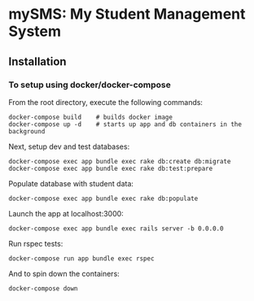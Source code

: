 # mySMS: My Student Management System


## Installation

### To setup using docker/docker-compose

From the root directory, execute the following commands:

```
docker-compose build    # builds docker image
docker-compose up -d    # starts up app and db containers in the background
``` 

Next, setup dev and test databases:

```
docker-compose exec app bundle exec rake db:create db:migrate
docker-compose exec app bundle exec rake db:test:prepare
```

Populate database with student data:
```
docker-compose exec app bundle exec rake db:populate
```

Launch the app at localhost:3000:

```
docker-compose exec app bundle exec rails server -b 0.0.0.0
```

Run rspec tests:
```
docker-compose run app bundle exec rspec
``` 

And to spin down the containers:
```
docker-compose down
```